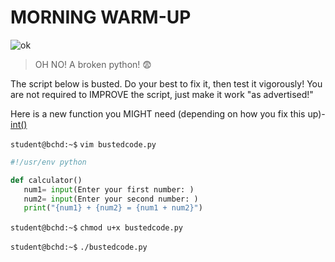 # MORNING WARM-UP

![ok](https://github.com/user-attachments/assets/a781e1f4-420c-43ea-9651-6541582d3d37)

> OH NO! A broken python! 😨

The script below is busted. Do your best to fix it, then test it vigorously! You are not required to IMPROVE the script, just make it work "as advertised!"

Here is a new function you MIGHT need (depending on how you fix this up)- [int()](https://www.w3schools.com/python/ref_func_int.asp)

`student@bchd:~$` `vim bustedcode.py`

```python
#!/usr/env python

def calculator()
   num1= input(Enter your first number: )
   num2= input(Enter your second number: )
   print("{num1} + {num2} = {num1 + num2}")
```

`student@bchd:~$` `chmod u+x bustedcode.py`

`student@bchd:~$` `./bustedcode.py`
